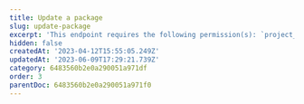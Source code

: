 ```yaml
---
title: Update a package
slug: update-package
excerpt: 'This endpoint requires the following permission(s): `project_configuration:packages:read_write`.'
hidden: false
createdAt: '2023-04-12T15:55:05.249Z'
updatedAt: '2023-06-09T17:29:21.739Z'
category: 6483560b2e0a290051a971df
order: 3
parentDoc: 6483560b2e0a290051a971f0
---
```


